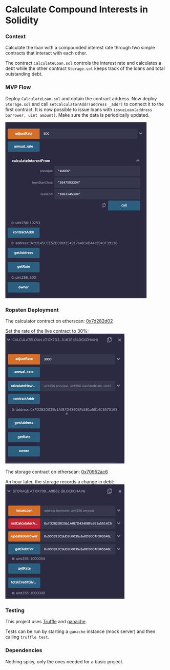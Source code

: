# Calculate Compound Interests in Solidity

### Context
Calculate the loan with a compounded interest rate through two simple contracts that interact with each other.

The contract `CalculateLoan.sol` controls the interest rate and calculates a debt while the other contract `Storage.sol` keeps track of the loans and total outstanding debt.

### MVP Flow

Deploy `CalculateLoan.sol` and obtain the contract address. Now deploy `Storage.sol` and call `setCalculatorAddr(address _addr)` to connect it to the first contract. It is now possible to issue loans with `issueLoan(address borrower, uint amount)`. Make sure the data is periodically updated.

<img src="assets/calculateLoanContract.png">

### Ropsten Deployment

The calculator contract on etherscan: [0x7d282d02](https://ropsten.etherscan.io/address/0x7d282d025b1af87d43408fb381a5514c5573162e)

Set the rate of the live contract to 30%:
<img src="assets/setInterestRateLiveContract.png">

The storage contract on etherscan: [0x70952ac6](https://ropsten.etherscan.io/address/0x70952ac60b4d4ea21b8c4c770ce2c170861a9b62)

An hour later, the storage records a change in debt:
<img src="assets/debtAfterAnHourLiveContract.png">

### Testing

This project uses [Truffle](https://trufflesuite.com/) and [ganache](https://github.com/trufflesuite/ganache/).

Tests can be run by starting a `ganache` instance (mock server) and then calling `truffle test`.

### Dependencies

Nothing spicy, only the ones needed for a basic project.
